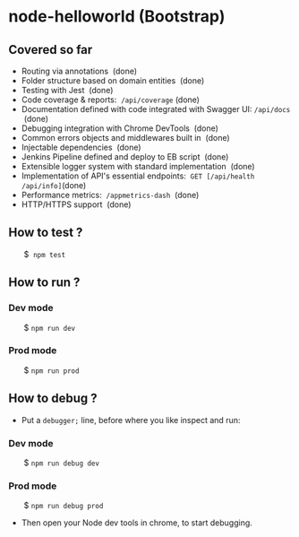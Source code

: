 # node-helloworld (Bootstrap)

## Covered so far
 * Routing via annotations &nbsp;(done)
 * Folder structure based on domain entities &nbsp;(done)
 * Testing with Jest &nbsp;(done)
 * Code coverage & reports: &nbsp;`/api/coverage` (done) 
 * Documentation defined with code integrated with Swagger UI:&nbsp;`/api/docs` &nbsp;(done) 
 * Debugging integration with Chrome DevTools &nbsp;(done)
 * Common errors objects and middlewares built in &nbsp;(done)
 * Injectable dependencies &nbsp;(done)
 * Jenkins Pipeline defined and deploy to EB script &nbsp;(done)
 * Extensible logger system with standard implementation &nbsp;(done)
 * Implementation of API's essential endpoints: &nbsp;`GET [/api/health /api/info]`(done)
 * Performance metrics: &nbsp;`/appmetrics-dash` &nbsp;(done)
 * HTTP/HTTPS support &nbsp;(done)

## How to test ?
  &nbsp;&nbsp;&nbsp;&nbsp;&nbsp;&nbsp; 
  $&nbsp; ``` npm test ```

## How to run ?

### Dev mode
  &nbsp;&nbsp;&nbsp;&nbsp;&nbsp;&nbsp; 
  $&nbsp;``` npm run dev ```

### Prod mode
  &nbsp;&nbsp;&nbsp;&nbsp;&nbsp;&nbsp; 
  $&nbsp;``` npm run prod ```

## How to debug ?

 * Put a `debugger;` line, before where you like inspect and run:

### Dev mode
  &nbsp;&nbsp;&nbsp;&nbsp;&nbsp;&nbsp; 
  $&nbsp;``` npm run debug dev ```

### Prod mode
  &nbsp;&nbsp;&nbsp;&nbsp;&nbsp;&nbsp; 
  $&nbsp;``` npm run debug prod ```

  * Then open your Node dev tools in chrome, to start debugging.

